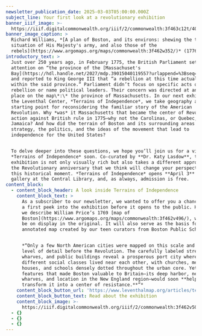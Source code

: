 ```yaml
---
newsletter_publication_date: 2025-03-03T05:00:00.000Z
subject_line: Your first look at a revolutionary exhibition
banner_iiif_image: >-
  https://iiif.digitalcommonwealth.org/iiif/2/commonwealth:3f463c12t/405,1766,6792,2812/1200,/0/default.jpg
banner_image_caption: >
  Richard Williams, *[A plan of Boston, and its environs: shewing the true
  situation of His Majesty's army, and also those of the
  rebels](https://www.argomaps.org/maps/commonwealth:3f462w352/)* (1776)
introductory_text: >
  Just over 250 years ago, in February 1775, the British Parliament set its
  attention on “the province of the [Massachuset's
  Bay](https://hdl.handle.net/2027/mdp.39015040119557?urlappend=%3Bseq=151%3Bownerid=1304246-157),”
  and reported to King George III that “a rebellion at this time actually exists
  within the said province.” Parliament didn’t focus on specific acts of
  rebellion or name political leaders. Their concern was directed at an entire
  place on the map\*:\* the province of Massachusetts. In our next exhibition at
  the Leventhal Center, *Terrains of Independence*, we take geography as the
  starting point for reconsidering the familiar story of the American
  Revolution. Why *was* it Massachusetts that became the center of Revolutionary
  action against British rule in 1775—why not the Carolinas, or Quebec, or
  Jamaica? And how did the terrain of Boston and its surrounding areas shape the
  strategy, the politics, and the ideas of the movement that lead to
  independence for the United States?


  To delve deeper into these questions, we hope you’ll join us for a visit
  *Terrains of Independence* soon. Co-curated by **Dr. Katy Lasdow**, the
  exhibition is not only visually rich but also takes a different approach to
  the Revolutionary anniversary that we think will change your perspective on
  this historical moment. *Terrains of Independence* opens **April 3** in our
  gallery at the Central Library, and, as always, admission is free.
content_block:
  - content_block_header: A look inside Terrains of Independence
    content_block_text: >
      As a subscriber to our newsletter, we wanted to offer you a chance to get
      a first peek into the exhibition before it opens to the public. Here’s how
      we describe William Price’s 1769 [map of
      Boston](https://www.argomaps.org/maps/commonwealth:3f462v496/), which will
      be on display in the original. It will also serve as the basis for a new
      annotated map created by our teen curators from Boston Public Schools.


      *“Only a few North American cities were mapped on this scale and at this
      level of detail before the Revolution. The carefully labeled streets,
      wharves, and public buildings reveal a prosperous port city where
      different social classes lived near each other, with churches, meeting
      houses, and schools densely dotted throughout the urban core. Yet the very
      features that made Boston valuable to Britain—its deep harbor, network of
      wharves, and location in the New England region—would soon **help
      transform it into a center of resistance.**”*
    content_block_button_url: 'https://www.leventhalmap.org/articles/terrains-of-independence-preview/'
    content_block_button_text: Read about the exhibition
    content_block_image: >-
      https://iiif.digitalcommonwealth.org/iiif/2/commonwealth:3f462v50z/2323,679,2666,5165/,1200/0/default.jpg
  - {}
  - {}
  - {}
---
```


